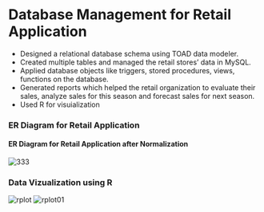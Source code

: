 # Database Management for Retail Application
* Designed a relational database schema using TOAD data modeler.
* Created multiple tables and managed the retail stores’ data in MySQL.
* Applied database objects like triggers, stored procedures, views, functions on the database.
* Generated reports which helped the retail organization to evaluate their sales, analyze sales for this season and forecast sales for next season.
* Used R for visuialization

### ER Diagram for Retail Application
#### ER Diagram for Retail Application after Normalization
![333](https://user-images.githubusercontent.com/25045759/27304878-8679f712-550d-11e7-8dd3-d2ad92ee5289.jpg)

### Data Vizualization using R
![rplot](https://user-images.githubusercontent.com/25045759/28239207-7943bfa2-6934-11e7-8592-5f0448e8c19a.png)
![rplot01](https://user-images.githubusercontent.com/25045759/28239206-7943588c-6934-11e7-9254-9fe9a613b11f.png)


